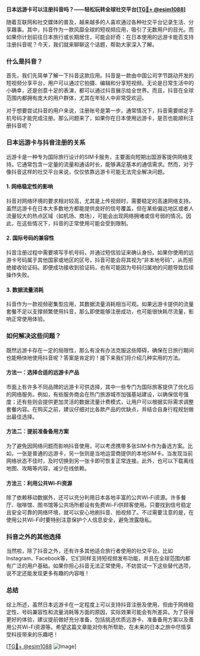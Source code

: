 **日本远游卡可以注册抖音吗？——轻松玩转全球社交平台[[TG💪+ @esim1088](https://t.me/s/esim1088)]**

随着互联网和社交媒体的普及，越来越多的人喜欢通过各种社交平台记录生活、分享趣事。其中，抖音作为一款风靡全球的短视频应用，吸引了无数用户的目光。而如果你计划前往日本旅行或长期居住，可能会好奇：在日本使用的远游卡能否支持注册抖音呢？今天，我们就来聊聊这个话题，帮助大家深入了解。

### 什么是抖音？

首先，我们先简单了解一下抖音这款应用。抖音是一款由中国公司字节跳动开发的短视频分享平台，用户可以通过它拍摄、编辑和分享短视频。无论是日常生活中的小确幸，还是创意十足的表演，都可以通过抖音展示给全世界。而且，抖音在全球范围内都拥有庞大的用户群体，尤其在年轻人中非常受欢迎。

对于想要尝试抖音的用户来说，注册账号是第一步。通常情况下，抖音需要绑定手机号码才能完成注册。那么问题来了，如果你在日本使用远游卡，是否也能顺利注册抖音呢？

### 日本远游卡与抖音注册的关系

远游卡是一种专为国际旅行设计的SIM卡服务，主要面向短期出国游客提供网络支持。它通常包含一定量的流量和通话时长，能够满足基本的通信需求。然而，对于像抖音这样的社交平台来说，仅仅依靠远游卡可能无法完全解决问题。

#### 1. 网络稳定性的影响

抖音对网络环境的要求相对较高，尤其是上传视频时，需要稳定的高速网络支持。虽然远游卡在日本大多数地方都能提供良好的信号覆盖，但在某些偏远地区或者人流量较大的热点区域（如机场、商场），可能会出现网络拥堵或信号弱的情况。因此，在这些情况下，抖音的正常使用可能会受到限制。

#### 2. 国际号码的兼容性

抖音注册过程中需要填写手机号码，并通过短信验证来确认身份。如果你使用的远游卡号码属于其他国家或地区的区号，抖音可能会将其视为“非本地号码”，从而拒绝接收验证码。即便成功接收到验证码，也有可能因为号码归属地的问题导致后续操作失败。

#### 3. 数据流量消耗

抖音作为一款视频密集型应用，其数据流量消耗相当可观。如果远游卡提供的流量套餐不足以支撑频繁使用抖音，那么即使能够注册成功，也可能很快耗尽流量，影响正常使用体验。

### 如何解决这些问题？

既然远游卡存在一定的局限性，那么有没有办法克服这些障碍，确保在日旅行期间也能畅快地使用抖音呢？答案是肯定的！接下来我们将介绍几种实用的方法。

#### 方法一：选择合适的远游卡产品

市面上有许多不同品牌的远游卡可供选择，其中一些专门为国际旅客提供了优化后的网络服务。例如，有些服务商会在热门旅游城市加强基站建设，以确保信号强度；还有些则会提供更加灵活的数据流量计费模式，让用户可以根据实际需求调整套餐内容。在购买之前，建议仔细对比各款产品的优缺点，并结合自身行程规划做出最佳选择。

#### 方法二：提前准备备用方案

为了避免因网络问题而影响抖音使用，可以考虑携带多张SIM卡作为备选方案。比如，一张是普通的远游卡，另一张则是当地运营商提供的本地SIM卡。当发现当前网络状态不佳时，及时切换到另一张卡即可恢复正常连接。此外，也可以下载离线地图、攻略等内容，减少在线依赖。

#### 方法三：利用公共Wi-Fi资源

除了依赖移动数据外，还可以充分利用日本各地丰富的公共Wi-Fi资源。许多餐厅、咖啡馆、图书馆等公共场所都设有免费Wi-Fi供顾客使用。只要找到信号稳定且安全可靠的网络环境，就可以安心地刷抖音、拍视频了。不过需要注意的是，在使用公共Wi-Fi时要特别注意保护个人信息安全，避免泄露隐私。

### 抖音之外的其他选择

当然啦，除了抖音之外，还有许多其他适合旅行者使用的社交平台。比如Instagram、Facebook等，它们同样支持短视频发布功能，并且在全球范围内都有广泛的用户基础。如果你担心抖音无法正常使用，不妨尝试一下这些替代选项，说不定还能发现更多有趣的内容哦！

### 总结

综上所述，虽然日本远游卡在一定程度上可以支持抖音注册及使用，但由于网络稳定性、号码兼容性和流量消耗等方面的原因，实际效果可能会有所差异。为了获得更好的体验，建议提前做好充分准备，包括挑选优质远游卡、准备备用方案以及善用公共Wi-Fi资源等。希望这篇文章能对你有所帮助，在未来的日本之旅中尽情享受科技带来的乐趣吧！

[[TG💪+ @esim1088](https://t.me/s/esim1088) ![Image](https://i.postimg.cc/4NQfJmqS/Snipaste-2025-05-13-00-14-12.png)]